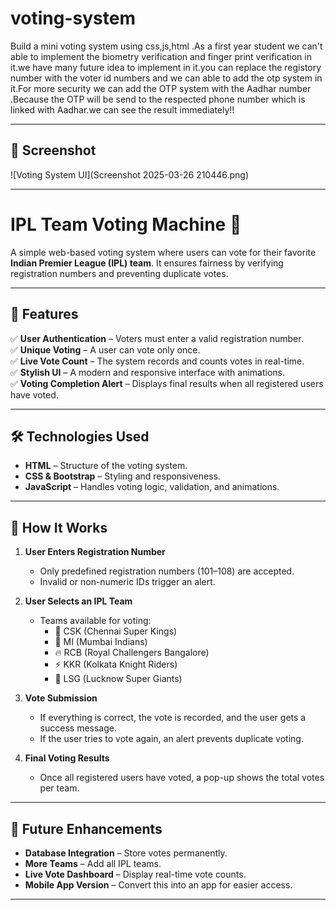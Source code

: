 # voting-system
Build a mini voting system using css,js,html .As a first year student we can't able to implement the biometry verification and finger print verification in it.we have many future idea to implement in it.you can replace the registory number with the voter id numbers and we can able to add the otp system in it.For more security we can add the 
OTP system with the Aadhar number .Because the OTP will be send to the respected phone number which is linked with Aadhar.we can see the result immediately!!

---
## 📸 Screenshot  
![Voting System UI](Screenshot 2025-03-26 210446.png)

---
# IPL Team Voting Machine 🏏

A simple web-based voting system where users can vote for their favorite **Indian Premier League (IPL) team**. It ensures fairness by verifying registration numbers and preventing duplicate votes.

---

## 🚀 Features
✅ **User Authentication** – Voters must enter a valid registration number.  
✅ **Unique Voting** – A user can vote only once.  
✅ **Live Vote Count** – The system records and counts votes in real-time.  
✅ **Stylish UI** – A modern and responsive interface with animations.  
✅ **Voting Completion Alert** – Displays final results when all registered users have voted.  

---

## 🛠️ Technologies Used
- **HTML** – Structure of the voting system.  
- **CSS & Bootstrap** – Styling and responsiveness.  
- **JavaScript** – Handles voting logic, validation, and animations.  

---

## 📌 How It Works
1. **User Enters Registration Number**  
   - Only predefined registration numbers (101–108) are accepted.  
   - Invalid or non-numeric IDs trigger an alert.  

2. **User Selects an IPL Team**  
   - Teams available for voting:
     - 🦁 CSK (Chennai Super Kings)  
     - 🌊 MI (Mumbai Indians)  
     - 🔥 RCB (Royal Challengers Bangalore)  
     - ⚡ KKR (Kolkata Knight Riders)  
     - 🏹 LSG (Lucknow Super Giants)  

3. **Vote Submission**  
   - If everything is correct, the vote is recorded, and the user gets a success message.  
   - If the user tries to vote again, an alert prevents duplicate voting.  

4. **Final Voting Results**  
   - Once all registered users have voted, a pop-up shows the total votes per team.  

---

## 🎯 Future Enhancements
- **Database Integration** – Store votes permanently.  
- **More Teams** – Add all IPL teams.  
- **Live Vote Dashboard** – Display real-time vote counts.  
- **Mobile App Version** – Convert this into an app for easier access. 

---
